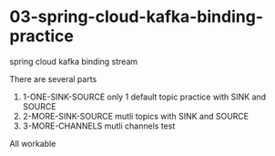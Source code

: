 # 03-spring-cloud-kafka-binding-practice
spring cloud kafka binding stream

There are several parts
1. 1-ONE-SINK-SOURCE only 1 default topic practice with SINK and SOURCE
2. 2-MORE-SINK-SOURCE mutli topics with SINK and SOURCE
3. 3-MORE-CHANNELS mutli channels test


All workable
